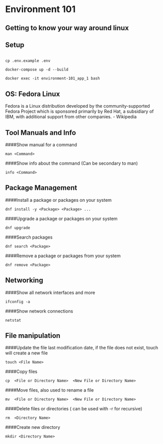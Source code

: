 # Environment 101

## Getting to know your way around linux 

## Setup
```

cp .env.example .env   
  
docker-compose up -d --build
  
docker exec -it environment-101_app_1 bash

```


## OS: Fedora Linux
Fedora is a Linux distribution developed by the community-supported Fedora Project which is sponsored primarily by Red Hat, a subsidiary of IBM, with additional support from other companies. - Wikipedia


## Tool Manuals and Info

####Show manual for a command
```
man <Command>
```

####Show info about the command (Can be secondary to man)
```
info <Command>
```

## Package Management

####Install a package or packages on your system
```
dnf install -y <Package> <Package> ...
```

####Upgrade a package or packages on your system
```
dnf upgrade
```

####Search packages
```
dnf search <Package>
```

####Remove a package or packages from your system
```
dnf remove <Package>
```

## Networking

####Show all network interfaces and more
```
ifconfig -a
```

####Show network connections
```
netstat
```

## File manipulation

####Update the file last modifi­cation date, if the file does not exist, touch will create a new file
```
touch <File Name>
```

####Copy files
```
cp  <File or Directory Name>  <New File or Directory Name>
```

####Move files, also used to rename a file
```
mv  <File or Directory Name>  <New File or Directory Name>
```

####Delete files or direct­ories ( can be used with -r for recursive)
```
rm  <Directory Name>
```

####Create new directory
```
mkdir <Directory Name>
```
